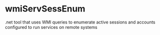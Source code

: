 # wmiServSessEnum
 .net tool that uses WMI queries to enumerate active sessions and accounts configured to run services on remote systems

